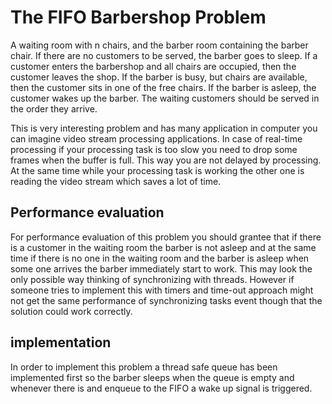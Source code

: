 # The FIFO Barbershop Problem

A waiting room with n chairs, and the barber room containing the barber chair. If there are no customers to be served, the barber goes to sleep. If a customer enters the barbershop and all chairs are occupied, then the customer leaves the shop. If the barber is busy, but chairs are available, then the customer sits in one of the free chairs. If the barber is asleep, the customer wakes up the barber. The waiting customers should be served in the order they arrive.

This is very interesting problem and has many application in computer you can imagine video stream processing applications. In case of real-time processing if your processing task is too slow you need to drop some frames when the buffer is full. This way you are not delayed by processing. At the same time while your processing task is working the other one is reading the video stream which saves a lot of time.

## Performance evaluation
For performance evaluation of this problem you should grantee that if there is a customer in the waiting room the barber is not asleep and at the same time if there is no one in the waiting room and the barber is asleep when some one arrives the barber immediately start to work. This may look the only possible way thinking of synchronizing with threads. However if someone tries to implement this with timers and time-out approach might not get the same performance of synchronizing tasks event though that the solution could work correctly.

## implementation
In order to implement this problem a thread safe queue has been implemented first so the barber sleeps when the queue is empty and whenever there is and enqueue to the FIFO a wake up signal is triggered.






[book_semaphores]: greenteapress.com/semaphores/LittleBookOfSemaphores.pdf


